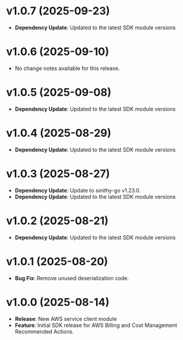# v1.0.7 (2025-09-23)

* **Dependency Update**: Updated to the latest SDK module versions

# v1.0.6 (2025-09-10)

* No change notes available for this release.

# v1.0.5 (2025-09-08)

* **Dependency Update**: Updated to the latest SDK module versions

# v1.0.4 (2025-08-29)

* **Dependency Update**: Updated to the latest SDK module versions

# v1.0.3 (2025-08-27)

* **Dependency Update**: Update to smithy-go v1.23.0.
* **Dependency Update**: Updated to the latest SDK module versions

# v1.0.2 (2025-08-21)

* **Dependency Update**: Updated to the latest SDK module versions

# v1.0.1 (2025-08-20)

* **Bug Fix**: Remove unused deserialization code.

# v1.0.0 (2025-08-14)

* **Release**: New AWS service client module
* **Feature**: Initial SDK release for AWS Billing and Cost Management Recommended Actions.

